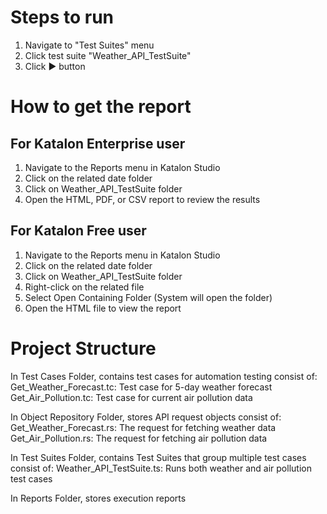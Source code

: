 # Steps to run

1. Navigate to "Test Suites" menu
2. Click test suite "Weather_API_TestSuite"
3. Click ▶ button



# How to get the report

## For Katalon Enterprise user
1. Navigate to the Reports menu in Katalon Studio
2. Click on the related date folder
3. Click on Weather_API_TestSuite folder
4. Open the HTML, PDF, or CSV report to review the results

## For Katalon Free user
1. Navigate to the Reports menu in Katalon Studio
2. Click on the related date folder
3. Click on Weather_API_TestSuite folder
4. Right-click on the related file
5. Select Open Containing Folder (System will open the folder)
6. Open the HTML file to view the report

# Project Structure

In Test Cases Folder, contains test cases for automation testing
consist of:
Get_Weather_Forecast.tc: Test case for 5-day weather forecast
Get_Air_Pollution.tc: Test case for current air pollution data

In Object Repository Folder, stores API request objects
consist of:
Get_Weather_Forecast.rs: The request for fetching weather data
Get_Air_Pollution.rs: The request for fetching air pollution data

In Test Suites Folder, contains Test Suites that group multiple test cases
consist of:
Weather_API_TestSuite.ts: Runs both weather and air pollution test cases

In Reports Folder, stores execution reports

